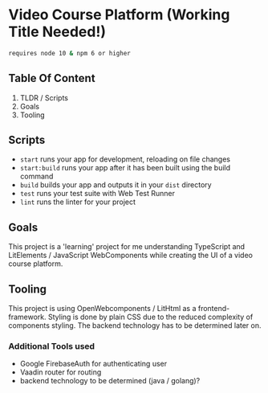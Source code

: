 # Video Course Platform (Working Title Needed!)

```sh
requires node 10 & npm 6 or higher
```

## Table Of Content

1. TLDR / Scripts
2. Goals
3. Tooling

## Scripts

- `start` runs your app for development, reloading on file changes
- `start:build` runs your app after it has been built using the build command
- `build` builds your app and outputs it in your `dist` directory
- `test` runs your test suite with Web Test Runner
- `lint` runs the linter for your project

## Goals

This project is a 'learning' project for me understanding TypeScript
and LitElements / JavaScript WebComponents while creating the UI of a video course platform.

## Tooling

This project is using OpenWebcomponents / LitHtml as a frontend-framework.
Styling is done by plain CSS due to the reduced complexity of components styling.
The backend technology has to be determined later on.

### Additional Tools used

- Google FirebaseAuth for authenticating user
- Vaadin router for routing
- backend technology to be determined (java / golang)?
